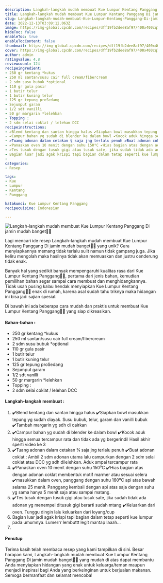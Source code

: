 ```yaml
---
description: Langkah-langkah mudah membuat Kue Lumpur Kentang Panggang Di jamin mudah banget"
title: Langkah-langkah mudah membuat Kue Lumpur Kentang Panggang Di jamin mudah banget
slug: Langkah-langkah-mudah-membuat-Kue-Lumpur-Kentang-Panggang-Di-jamin-mudah-banget
date: 2022-12-13T03:09:12.063Z
image: https://img-global.cpcdn.com/recipes/dff19fb2dee8af97/400x400cq70/photo.jpg
hideToc: false
enableToc: true
enableTocContent: false
thumbnail: https://img-global.cpcdn.com/recipes/dff19fb2dee8af97/400x400cq70/photo.jpg
cover: https://img-global.cpcdn.com/recipes/dff19fb2dee8af97/400x400cq70/photo.jpg
author: admin
ratingvalue: 4.8
reviewcount: 124
recipeingredient:
- 250 gr kentang *kukus
- 250 ml santan/susu cair full cream/fibercream
- 2 sdm susu bubuk *optional
- 110 gr gula pasir
- 1 butir telur
- 1 butir kuning telur
- 125 gr tepung proSedang
- Sejumput garam
- 1/2 sdt vanilli
- 50 gr margarin *lelehkan
- Topping :
- 2 sdm selai coklat / lelehan DCC
recipeinstructions:
- ✔️Blend kentang dan santan hingga halus ✔️Siapkan bowl masukkan tepung yg sudah diayak. Susu bubuk, telur, garam dan vanilli bubuk ✔️Tambah margarin yg sdh di cairkan
- ✔️Campur bahan yg sudah di blender ke dalam bowl ✔️Kocok aduk hingga semua tercampur rata dan tidak ada yg bergerindil Hasil akhir sperti video ke 3
- ✔️Tuang adonan dalam cetakan ¾ saja jng terlalu penuh ✔️Buat adonan coklat : Ambil 2 sdm adonan utama lalu campurkan dengan 2 sdm selai coklat atau DCC yg sdh dilelehkan. Aduk smpai tercampur rata
- ✔️Panaskan oven 10 menit dengan suhu 150⁰C ✔️Hias bagian atas dengan adonan coklat membentuk motif marmer atau sesuai selera ✔️masukkan dalam oven, panggang dengan suhu 160⁰C api atas bawah selama 25 menit. Panggang kembali dengan api atas saja dengan suhu yg sama hanya 5 menit saja atau sampai matang.
- ✔️Tes tusuk dengan tusuk gigi atau tusuk sate, jika sudah tidak ada adonan yg menempel ditusuk gigi berarti sudah mtang ✔️Keluarkan dari oven. Tunggu dingin lalu keluarkan dari loyang/cup
- Bagian luar jadi agak krispi tapi bagian dalam tetap seperti kue lumpur pada umumnya. Lumerrr lembuttt legit mantap laaah...
- 
categories:
- Resep

tags:
- Kue
- Lumpur
- Kentang
- Panggang

katakunci: Kue Lumpur Kentang Panggang
recipecuisine: Indonesian

---
```


![Langkah-langkah mudah membuat Kue Lumpur Kentang Panggang Di jamin mudah banget👩‍🍳](https://img-global.cpcdn.com/recipes/dff19fb2dee8af97/400x400cq70/photo.jpg)

Lagi mencari ide resep Langkah-langkah mudah membuat Kue Lumpur Kentang Panggang Di jamin mudah banget👩‍🍳 yang unik? Cara menyiapkannya memang tidak terlalu sulit namun tidak gampang juga. Jika keliru mengolah maka hasilnya tidak akan memuaskan dan justru cenderung tidak enak.

Banyak hal yang sedikit banyak mempengaruhi kualitas rasa dari Kue Lumpur Kentang Panggang👩‍🍳, pertama dari jenis bahan, kemudian pemilihan bahan segar sampai cara membuat dan menghidangkannya. Tidak usah pusing kalau hendak menyiapkan Kue Lumpur Kentang Panggang👩‍🍳 enak di rumah, karena asal sudah tahu triknya maka hidangan ini bisa jadi sajian spesial.

Di bawah ini ada beberapa cara mudah dan praktis untuk membuat Kue Lumpur Kentang Panggang👩‍🍳 yang siap dikreasikan.

<!--inarticleads1-->

#### Bahan-bahan :

- 250 gr kentang *kukus
- 250 ml santan/susu cair full cream/fibercream
- 2 sdm susu bubuk *optional
- 110 gr gula pasir
- 1 butir telur
- 1 butir kuning telur
- 125 gr tepung proSedang
- Sejumput garam
- 1/2 sdt vanilli
- 50 gr margarin *lelehkan
- Topping :
- 2 sdm selai coklat / lelehan DCC

<!--inarticleads2-->

#### Langkah-langkah membuat :

1. ✔️Blend kentang dan santan hingga halus ✔️Siapkan bowl masukkan tepung yg sudah diayak. Susu bubuk, telur, garam dan vanilli bubuk ✔️Tambah margarin yg sdh di cairkan
1. ✔️Campur bahan yg sudah di blender ke dalam bowl ✔️Kocok aduk hingga semua tercampur rata dan tidak ada yg bergerindil Hasil akhir sperti video ke 3
1. ✔️Tuang adonan dalam cetakan ¾ saja jng terlalu penuh ✔️Buat adonan coklat : Ambil 2 sdm adonan utama lalu campurkan dengan 2 sdm selai coklat atau DCC yg sdh dilelehkan. Aduk smpai tercampur rata
1. ✔️Panaskan oven 10 menit dengan suhu 150⁰C ✔️Hias bagian atas dengan adonan coklat membentuk motif marmer atau sesuai selera ✔️masukkan dalam oven, panggang dengan suhu 160⁰C api atas bawah selama 25 menit. Panggang kembali dengan api atas saja dengan suhu yg sama hanya 5 menit saja atau sampai matang.
1. ✔️Tes tusuk dengan tusuk gigi atau tusuk sate, jika sudah tidak ada adonan yg menempel ditusuk gigi berarti sudah mtang ✔️Keluarkan dari oven. Tunggu dingin lalu keluarkan dari loyang/cup
1. Bagian luar jadi agak krispi tapi bagian dalam tetap seperti kue lumpur pada umumnya. Lumerrr lembuttt legit mantap laaah...
1. 

#### Penutup

Terima kasih telah membaca resep yang kami tampilkan di sini. Besar harapan kami, Langkah-langkah mudah membuat Kue Lumpur Kentang Panggang Di jamin mudah banget👩‍🍳 yang mudah di atas dapat membantu Anda menyiapkan hidangan yang enak untuk keluarga/teman maupun menjadi inspirasi bagi Anda yang berkeinginan untuk berjualan makanan. Semoga bermanfaat dan selamat mencoba!